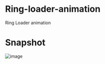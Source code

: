 # Ring-loader-animation
 Ring Loader animation

# Snapshot
![image](https://user-images.githubusercontent.com/77338790/189999036-c4900fb0-17f7-440f-af32-86d078bc338e.png)
